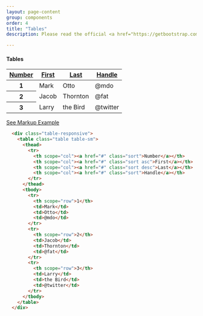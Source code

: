 ```yaml
---
layout: page-content
group: components
order: 4
title: "Tables"
description: Please read the official <a href="https://getbootstrap.com/docs/5.2/components/breadcrumb/" target="_blank">Bootstrap documentation</a> for a full list of options.

---
```

  <div class="card mb-5">
    <div class="card-header">
        <div>
        <h4 class="card-header-title">Tables</h4>
        </div>
    </div>
    <div class="card-body">
      <div class="table-responsive">
        <table class="table table-sm">
          <thead>
            <tr>
              <th scope="col"><a href="#" class="sort">Number</a></th>
              <th scope="col"><a href="#" class="sort asc">First</a></th>
              <th scope="col"><a href="#" class="sort desc">Last</a></th>
              <th scope="col"><a href="#" class="sort">Handle</a></th>
            </tr>
          </thead>
          <tbody>
            <tr>
              <th scope="row">1</th>
              <td>Mark</td>
              <td>Otto</td>
              <td>@mdo</td>
            </tr>
            <tr>
              <th scope="row">2</th>
              <td>Jacob</td>
              <td>Thornton</td>
              <td>@fat</td>
            </tr>
            <tr>
              <th scope="row">3</th>
              <td>Larry</td>
              <td>the Bird</td>
              <td>@twitter</td>
            </tr>
          </tbody>
        </table>
      </div>
    </div>
<div class="card-footer">
    <a class="btn btn-white btn-sm" data-bs-toggle="collapse" href="#dismissableBadges" role="button" aria-expanded="false" aria-controls="dismissableBadges">
    See Markup Example
    </a>
    <div id="dismissableBadges" class="collapse" markdown="1">

```html
  <div class="table-responsive">
    <table class="table table-sm">
      <thead>
        <tr>
          <th scope="col"><a href="#" class="sort">Number</a></th>
          <th scope="col"><a href="#" class="sort asc">First</a></th>
          <th scope="col"><a href="#" class="sort desc">Last</a></th>
          <th scope="col"><a href="#" class="sort">Handle</a></th>
        </tr>
      </thead>
      <tbody>
        <tr>
          <th scope="row">1</th>
          <td>Mark</td>
          <td>Otto</td>
          <td>@mdo</td>
        </tr>
        <tr>
          <th scope="row">2</th>
          <td>Jacob</td>
          <td>Thornton</td>
          <td>@fat</td>
        </tr>
        <tr>
          <th scope="row">3</th>
          <td>Larry</td>
          <td>the Bird</td>
          <td>@twitter</td>
        </tr>
      </tbody>
    </table>
  </div>
```

</div>
</div>
